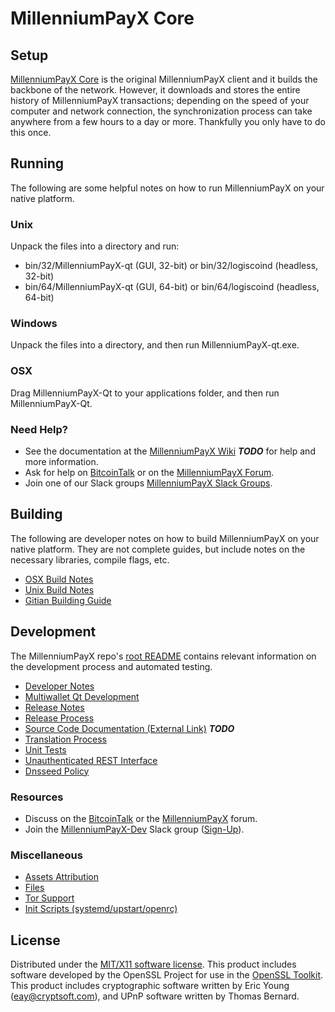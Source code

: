 MillenniumPayX Core
=====================

Setup
---------------------
[MillenniumPayX Core](http://MillenniumPayX.org/wallet) is the original MillenniumPayX client and it builds the backbone of the network. However, it downloads and stores the entire history of MillenniumPayX transactions; depending on the speed of your computer and network connection, the synchronization process can take anywhere from a few hours to a day or more. Thankfully you only have to do this once.

Running
---------------------
The following are some helpful notes on how to run MillenniumPayX on your native platform.

### Unix

Unpack the files into a directory and run:

- bin/32/MillenniumPayX-qt (GUI, 32-bit) or bin/32/logiscoind (headless, 32-bit)
- bin/64/MillenniumPayX-qt (GUI, 64-bit) or bin/64/logiscoind (headless, 64-bit)

### Windows

Unpack the files into a directory, and then run MillenniumPayX-qt.exe.

### OSX

Drag MillenniumPayX-Qt to your applications folder, and then run MillenniumPayX-Qt.

### Need Help?

* See the documentation at the [MillenniumPayX Wiki](https://en.bitcoin.it/wiki/Main_Page) ***TODO***
for help and more information.
* Ask for help on [BitcoinTalk](https://bitcointalk.org/index.php?topic=1262920.0) or on the [MillenniumPayX Forum](http://forum.MillenniumPayX.org/).
* Join one of our Slack groups [MillenniumPayX Slack Groups](https://MillenniumPayX.org/slack-logins/).

Building
---------------------
The following are developer notes on how to build MillenniumPayX on your native platform. They are not complete guides, but include notes on the necessary libraries, compile flags, etc.

- [OSX Build Notes](build-osx.md)
- [Unix Build Notes](build-unix.md)
- [Gitian Building Guide](gitian-building.md)

Development
---------------------
The MillenniumPayX repo's [root README](https://github.com/MillenniumPayX-Project/MillenniumPayX/blob/master/README.md) contains relevant information on the development process and automated testing.

- [Developer Notes](developer-notes.md)
- [Multiwallet Qt Development](multiwallet-qt.md)
- [Release Notes](release-notes.md)
- [Release Process](release-process.md)
- [Source Code Documentation (External Link)](https://dev.visucore.com/bitcoin/doxygen/) ***TODO***
- [Translation Process](translation_process.md)
- [Unit Tests](unit-tests.md)
- [Unauthenticated REST Interface](REST-interface.md)
- [Dnsseed Policy](dnsseed-policy.md)

### Resources

* Discuss on the [BitcoinTalk](https://bitcointalk.org/index.php?topic=1262920.0) or the [MillenniumPayX](http://forum.MillenniumPayX.org/) forum.
* Join the [MillenniumPayX-Dev](https://MillenniumPayX-dev.slack.com/) Slack group ([Sign-Up](https://MillenniumPayX-dev.herokuapp.com/)).

### Miscellaneous
- [Assets Attribution](assets-attribution.md)
- [Files](files.md)
- [Tor Support](tor.md)
- [Init Scripts (systemd/upstart/openrc)](init.md)

License
---------------------
Distributed under the [MIT/X11 software license](http://www.opensource.org/licenses/mit-license.php).
This product includes software developed by the OpenSSL Project for use in the [OpenSSL Toolkit](https://www.openssl.org/). This product includes
cryptographic software written by Eric Young ([eay@cryptsoft.com](mailto:eay@cryptsoft.com)), and UPnP software written by Thomas Bernard.
